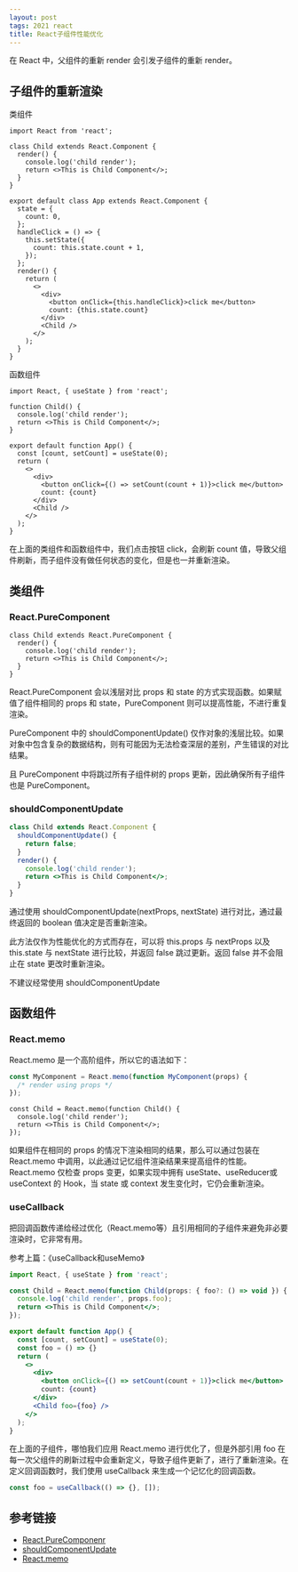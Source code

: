```yaml
---
layout: post
tags: 2021 react
title: React子组件性能优化
---
```


在 React 中，父组件的重新 render 会引发子组件的重新 render。

## 子组件的重新渲染

类组件

```tsx
import React from 'react';

class Child extends React.Component {
  render() {
    console.log('child render');
    return <>This is Child Component</>;
  }
}

export default class App extends React.Component {
  state = {
    count: 0,
  };
  handleClick = () => {
    this.setState({
      count: this.state.count + 1,
    });
  };
  render() {
    return (
      <>
        <div>
          <button onClick={this.handleClick}>click me</button>
          count: {this.state.count}
        </div>
        <Child />
      </>
    );
  }
}
```

函数组件

```tsx
import React, { useState } from 'react';

function Child() {
  console.log('child render');
  return <>This is Child Component</>;
}

export default function App() {
  const [count, setCount] = useState(0);
  return (
    <>
      <div>
        <button onClick={() => setCount(count + 1)}>click me</button>
        count: {count}
      </div>
      <Child />
    </>
  );
}
```

在上面的类组件和函数组件中，我们点击按钮 click，会刷新 count 值，导致父组件刷新，而子组件没有做任何状态的变化，但是也一并重新渲染。

## 类组件

### React.PureComponent

```tsx
class Child extends React.PureComponent {
  render() {
    console.log('child render');
    return <>This is Child Component</>;
  }
}
```

React.PureComponent 会以浅层对比 props 和 state 的方式实现函数。如果赋值了组件相同的 props 和 state，PureComponent 则可以提高性能，不进行重复渲染。

PureComponent 中的 shouldComponentUpdate() 仅作对象的浅层比较。如果对象中包含复杂的数据结构，则有可能因为无法检查深层的差别，产生错误的对比结果。

且 PureComponent 中将跳过所有子组件树的 props 更新，因此确保所有子组件也是 PureComponent。

### shouldComponentUpdate

```jsx
class Child extends React.Component {
  shouldComponentUpdate() {
    return false;
  }
  render() {
    console.log('child render');
    return <>This is Child Component</>;
  }
}
```

通过使用 shouldComponentUpdate(nextProps, nextState) 进行对比，通过最终返回的 boolean 值决定是否重新渲染。

此方法仅作为性能优化的方式而存在，可以将 this.props 与 nextProps 以及 this.state 与 nextState 进行比较，并返回 false 跳过更新。返回 false 并不会阻止在 state 更改时重新渲染。

不建议经常使用 shouldComponentUpdate

## 函数组件

### React.memo

React.memo 是一个高阶组件，所以它的语法如下：

```jsx
const MyComponent = React.memo(function MyComponent(props) {
  /* render using props */
});
```

```tsx
const Child = React.memo(function Child() {
  console.log('child render');
  return <>This is Child Component</>;
});
```

如果组件在相同的 props 的情况下渲染相同的结果，那么可以通过包装在 React.memo 中调用，以此通过记忆组件渲染结果来提高组件的性能。React.memo  仅检查 props 变更，如果实现中拥有 useState、useReducer或useContext 的 Hook，当 state 或 context 发生变化时，它仍会重新渲染。

### useCallback

把回调函数传递给经过优化（React.memo等）且引用相同的子组件来避免非必要渲染时，它非常有用。

参考上篇：《useCallback和useMemo》

```jsx
import React, { useState } from 'react';

const Child = React.memo(function Child(props: { foo?: () => void }) {
  console.log('child render', props.foo);
  return <>This is Child Component</>;
});

export default function App() {
  const [count, setCount] = useState(0);
  const foo = () => {}
  return (
    <>
      <div>
        <button onClick={() => setCount(count + 1)}>click me</button>
        count: {count}
      </div>
      <Child foo={foo} />
    </>
  );
}
```

在上面的子组件，哪怕我们应用 React.memo 进行优化了，但是外部引用 foo 在每一次父组件的刷新过程中会重新定义，导致子组件更新了，进行了重新渲染。在定义回调函数时，我们使用 useCallback 来生成一个记忆化的回调函数。

```jsx
const foo = useCallback(() => {}, []);
```

## 参考链接

- [React.PureComponenr](https://reactjs.org/docs/react-api.html#reactpurecomponent)
- [shouldComponentUpdate](https://reactjs.org/docs/react-component.html#shouldcomponentupdate)
- [React.memo](https://reactjs.org/docs/react-api.html#reactmemo)
